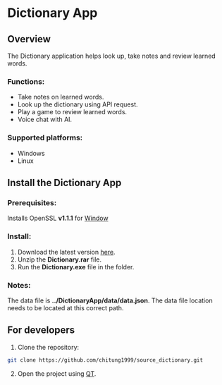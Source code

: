 # Dictionary App
## Overview
The Dictionary application helps look up, take notes and review learned 
words.
### Functions:
- Take notes on learned words.
- Look up the dictionary using API request.
- Play a game to review learned words.
- Voice chat with AI.

### Supported platforms:
- Windows
- Linux

## Install the Dictionary App
### Prerequisites:
Installs OpenSSL **v1.1.1** for [Window](https://slproweb.com/products/Win32OpenSSL.html)

### Install:
1. Download the latest version [here](https://github.com/chitung1999/source_dictionary/releases).
2. Unzip the **Dictionary.rar** file.
3. Run the **Dictionary.exe** file in the folder.

### Notes:
The data file is **../DictionaryApp/data/data.json**. The data file location needs to be located at this correct path.

## For developers
1. Clone the repository:
```bash
git clone https://github.com/chitung1999/source_dictionary.git
```
2. Open the project using [QT](https://www.qt.io/).
